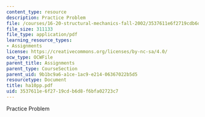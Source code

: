 ```yaml
---
content_type: resource
description: Practice Problem
file: /courses/16-20-structural-mechanics-fall-2002/3537611e6f2719cdb6d8f6bfa02723c7_ha10pp.pdf
file_size: 311133
file_type: application/pdf
learning_resource_types:
- Assignments
license: https://creativecommons.org/licenses/by-nc-sa/4.0/
ocw_type: OCWFile
parent_title: Assignments
parent_type: CourseSection
parent_uid: 9b1bc9a6-a1ce-1ac9-e214-06367022b5d5
resourcetype: Document
title: ha10pp.pdf
uid: 3537611e-6f27-19cd-b6d8-f6bfa02723c7
---
```

Practice Problem